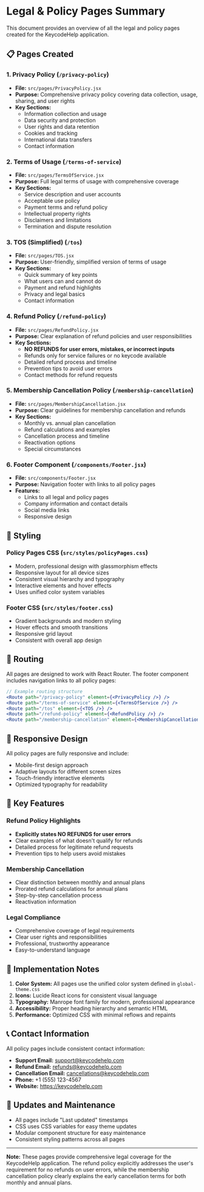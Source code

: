 # Legal & Policy Pages Summary

This document provides an overview of all the legal and policy pages created for the KeycodeHelp application.

## 📋 Pages Created

### 1. **Privacy Policy** (`/privacy-policy`)

- **File:** `src/pages/PrivacyPolicy.jsx`
- **Purpose:** Comprehensive privacy policy covering data collection, usage, sharing, and user rights
- **Key Sections:**
  - Information collection and usage
  - Data security and protection
  - User rights and data retention
  - Cookies and tracking
  - International data transfers
  - Contact information

### 2. **Terms of Usage** (`/terms-of-service`)

- **File:** `src/pages/TermsOfService.jsx`
- **Purpose:** Full legal terms of usage with comprehensive coverage
- **Key Sections:**
  - Service description and user accounts
  - Acceptable use policy
  - Payment terms and refund policy
  - Intellectual property rights
  - Disclaimers and limitations
  - Termination and dispute resolution

### 3. **TOS (Simplified)** (`/tos`)

- **File:** `src/pages/TOS.jsx`
- **Purpose:** User-friendly, simplified version of terms of usage
- **Key Sections:**
  - Quick summary of key points
  - What users can and cannot do
  - Payment and refund highlights
  - Privacy and legal basics
  - Contact information

### 4. **Refund Policy** (`/refund-policy`)

- **File:** `src/pages/RefundPolicy.jsx`
- **Purpose:** Clear explanation of refund policies and user responsibilities
- **Key Sections:**
  - **NO REFUNDS for user errors, mistakes, or incorrect inputs**
  - Refunds only for service failures or no keycode available
  - Detailed refund process and timeline
  - Prevention tips to avoid user errors
  - Contact methods for refund requests

### 5. **Membership Cancellation Policy** (`/membership-cancellation`)

- **File:** `src/pages/MembershipCancellation.jsx`
- **Purpose:** Clear guidelines for membership cancellation and refunds
- **Key Sections:**
  - Monthly vs. annual plan cancellation
  - Refund calculations and examples
  - Cancellation process and timeline
  - Reactivation options
  - Special circumstances

### 6. **Footer Component** (`/components/Footer.jsx`)

- **File:** `src/components/Footer.jsx`
- **Purpose:** Navigation footer with links to all policy pages
- **Features:**
  - Links to all legal and policy pages
  - Company information and contact details
  - Social media links
  - Responsive design

## 🎨 Styling

### **Policy Pages CSS** (`src/styles/policyPages.css`)

- Modern, professional design with glassmorphism effects
- Responsive layout for all device sizes
- Consistent visual hierarchy and typography
- Interactive elements and hover effects
- Uses unified color system variables

### **Footer CSS** (`src/styles/footer.css`)

- Gradient backgrounds and modern styling
- Hover effects and smooth transitions
- Responsive grid layout
- Consistent with overall app design

## 🔗 Routing

All pages are designed to work with React Router. The footer component includes navigation links to all policy pages:

```jsx
// Example routing structure
<Route path="/privacy-policy" element={<PrivacyPolicy />} />
<Route path="/terms-of-service" element={<TermsOfService />} />
<Route path="/tos" element={<TOS />} />
<Route path="/refund-policy" element={<RefundPolicy />} />
<Route path="/membership-cancellation" element={<MembershipCancellation />} />
```

## 📱 Responsive Design

All policy pages are fully responsive and include:

- Mobile-first design approach
- Adaptive layouts for different screen sizes
- Touch-friendly interactive elements
- Optimized typography for readability

## 🎯 Key Features

### **Refund Policy Highlights**

- **Explicitly states NO REFUNDS for user errors**
- Clear examples of what doesn't qualify for refunds
- Detailed process for legitimate refund requests
- Prevention tips to help users avoid mistakes

### **Membership Cancellation**

- Clear distinction between monthly and annual plans
- Prorated refund calculations for annual plans
- Step-by-step cancellation process
- Reactivation information

### **Legal Compliance**

- Comprehensive coverage of legal requirements
- Clear user rights and responsibilities
- Professional, trustworthy appearance
- Easy-to-understand language

## 🚀 Implementation Notes

1. **Color System:** All pages use the unified color system defined in `global-theme.css`
2. **Icons:** Lucide React icons for consistent visual language
3. **Typography:** Manrope font family for modern, professional appearance
4. **Accessibility:** Proper heading hierarchy and semantic HTML
5. **Performance:** Optimized CSS with minimal reflows and repaints

## 📞 Contact Information

All policy pages include consistent contact information:

- **Support Email:** support@keycodehelp.com
- **Refund Email:** refunds@keycodehelp.com
- **Cancellation Email:** cancellations@keycodehelp.com
- **Phone:** +1 (555) 123-4567
- **Website:** https://keycodehelp.com

## 🔄 Updates and Maintenance

- All pages include "Last updated" timestamps
- CSS uses CSS variables for easy theme updates
- Modular component structure for easy maintenance
- Consistent styling patterns across all pages

---

**Note:** These pages provide comprehensive legal coverage for the KeycodeHelp application. The refund policy explicitly addresses the user's requirement for no refunds on user errors, while the membership cancellation policy clearly explains the early cancellation terms for both monthly and annual plans.
